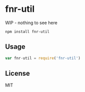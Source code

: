 # fnr-util

WIP - nothing to see here

```
npm install fnr-util
```

## Usage

``` js
var fnr-util = require('fnr-util')
```

## License

MIT
